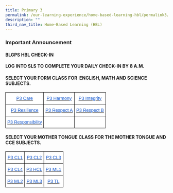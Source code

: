 ```yaml
---
title: Primary 3
permalink: /our-learning-experience/home-based-learning-hbl/permalink3/
description: ""
third_nav_title: Home–Based Learning (HBL)
---
```

### Important&nbsp;Announcement

####  BLGPS HBL CHECK-IN

**LOG INTO SLS TO COMPLETE YOUR DAILY CHECK-IN BY 8 A.M.**

#### SELECT YOUR FORM CLASS FOR&nbsp;&nbsp;ENGLISH, MATH AND SCIENCE SUBJECTS.

<style type="text/css">
.tg  {border-collapse:collapse;border-spacing:0;}
.tg td{border-color:black;border-style:solid;border-width:1px;font-family:Arial, sans-serif;font-size:14px;
  overflow:hidden;padding:10px 5px;word-break:normal;}
.tg th{border-color:black;border-style:solid;border-width:1px;font-family:Arial, sans-serif;font-size:14px;
  font-weight:normal;overflow:hidden;padding:10px 5px;word-break:normal;}
.tg .tg-db9x{background-color:#FFF;color:#15C;text-align:center;text-decoration:underline;vertical-align:top}
.tg .tg-ktyi{background-color:#FFF;text-align:left;vertical-align:top}
</style>
<table class="tg">
<thead>
  <tr>
    <th class="tg-db9x"><a href="https://docs.google.com/document/d/18n6XYl5K2mQ1xTeYGGB-7LaLpymdevm6/edit"><span style="color:#15C;background-color:transparent">P3 Care</span></a></th>
    <th class="tg-db9x"><a href="https://docs.google.com/document/d/1xEDCinEEtl0iNjlm0z1t53oFFkXb-EF3/edit"><span style="color:#15C;background-color:transparent">P3 Harmony</span></a></th>
    <th class="tg-db9x"><a href="https://docs.google.com/document/d/1u3P0TtgJhDihwpVKc4AaI5gYvZkL4wuZ/edit"><span style="color:#15C;background-color:transparent">P3 Integrity</span></a></th>
  </tr>
</thead>
<tbody>
  <tr>
    <td class="tg-db9x"><a href="https://docs.google.com/document/d/1D3xvRjNyf50gszW9qkJN5fOYmjTifdf1/edit"><span style="color:#15C;background-color:transparent">P3 Resilience</span></a></td>
    <td class="tg-db9x"><a href="https://docs.google.com/document/d/1q2991NbSd5XlzBWm78tOAm2s6OiZZupY/edit"><span style="color:#15C;background-color:transparent">P3 Respect A</span></a><span style="background-color:transparent"> </span></td>
    <td class="tg-db9x"><a href="https://docs.google.com/document/d/1pRqq11cG4Vx_mOxUueYmu2rn_J-V9hxt/edit?usp=sharing&amp;ouid=105417872371350287373&amp;rtpof=true&amp;sd=true"><span style="color:#15C;background-color:transparent">P3 Respect B</span></a></td>
  </tr>
  <tr>
    <td class="tg-db9x"><a href="https://docs.google.com/document/d/1QwIrKSFBFiFD1tV4iHb-INpEW3RRq8CC/edit"><span style="color:#15C;background-color:transparent">P3 Responsibility</span></a></td>
    <td class="tg-ktyi"></td>
    <td class="tg-ktyi"></td>
  </tr>
</tbody>
</table>

#### SELECT YOUR MOTHER TONGUE CLASS FOR THE MOTHER TONGUE AND CCE SUBJECTS.


<style type="text/css">
.tg  {border-collapse:collapse;border-spacing:0;}
.tg td{border-color:black;border-style:solid;border-width:1px;font-family:Arial, sans-serif;font-size:14px;
  overflow:hidden;padding:10px 5px;word-break:normal;}
.tg th{border-color:black;border-style:solid;border-width:1px;font-family:Arial, sans-serif;font-size:14px;
  font-weight:normal;overflow:hidden;padding:10px 5px;word-break:normal;}
.tg .tg-db9x{background-color:#FFF;color:#15C;text-align:center;text-decoration:underline;vertical-align:top}
.tg .tg-ktyi{background-color:#FFF;text-align:left;vertical-align:top}
</style>
<table class="tg">
<thead>
  <tr>
    <th class="tg-db9x"><a href="https://docs.google.com/document/d/1bOTnuYaBk3MwhU3p1hYef9tAUros4ysu/edit"><span style="color:#15C;background-color:transparent">P3 CL1</span></a></th>
    <th class="tg-db9x"><a href="https://docs.google.com/document/d/1JpWJNHAD7B810EB-JtjnxHKtYs29t_xf/edit?usp=sharing&amp;ouid=105417872371350287373&amp;rtpof=true&amp;sd=true"><span style="color:#15C;background-color:transparent">P3 CL2</span></a></th>
    <th class="tg-db9x"><a href="https://docs.google.com/document/d/1YSauSPBGGRccCiajubLNwaOjmI48gGyL/edit"><span style="color:#15C;background-color:transparent">P3 CL3</span></a></th>
  </tr>
</thead>
<tbody>
  <tr>
    <td class="tg-db9x"><a href="https://docs.google.com/document/d/1OWD_y_JMXSvfV6SCLMnN-FcClHJBO0bP/edit?usp=sharing&amp;ouid=105417872371350287373&amp;rtpof=true&amp;sd=true"><span style="color:#15C;background-color:transparent">P3 CL4</span></a></td>
    <td class="tg-db9x"><a href="https://docs.google.com/document/d/1UpaCDR4vETWsuRZJZywJA1bzqhx8lk9P/edit"><span style="color:#15C;background-color:transparent">P3 HCL</span></a></td>
    <td class="tg-db9x"><a href="https://docs.google.com/document/d/1axjq_o9wh_piihrOKZQ8z1WZr1Z0XRlVXrC9NGPAu08/edit"><span style="color:#15C;background-color:transparent">P3 ML1</span></a></td>
  </tr>
  <tr>
    <td class="tg-db9x"><a href="https://docs.google.com/document/d/1iwqeuGtTlThIm408jPY47sqhc0T1ZHns/edit"><span style="color:#15C;background-color:transparent">P3 ML2</span></a></td>
    <td class="tg-db9x"><a href="https://docs.google.com/document/d/1rU_FXqLvCbYauF3l4uKFrQtBoGKWITLO/edit?usp=sharing&amp;ouid=105417872371350287373&amp;rtpof=true&amp;sd=true"><span style="color:#15C;background-color:transparent">P3 ML3</span></a></td>
    <td class="tg-db9x"><a href="https://docs.google.com/document/d/1PcjiE0IjfjXFWWpp78Cy8Y-I_5f_1Zl-/edit?usp=sharing&amp;ouid=105417872371350287373&amp;rtpof=true&amp;sd=true"><span style="color:#15C;background-color:transparent">P3 TL</span></a></td>
  </tr>
  <tr>
  
  </tr>
</tbody>
</table>
